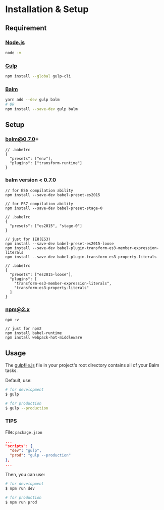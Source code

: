 # Installation & Setup

## Requirement

### [Node.js](https://nodejs.org/en/)

```sh
node -v
```

### [Gulp](http://gulpjs.com/)

```sh
npm install --global gulp-cli
```

### [Balm](http://balmjs.com/)

```sh
yarn add --dev gulp balm
# OR
npm install --save-dev gulp balm
```

## Setup

### balm@0.7.0+

```
// .babelrc
{
  "presets": ["env"],
  "plugins": ["transform-runtime"]
}
```

### balm version < 0.7.0

```
// for ES6 compilation ability
npm install --save-dev babel-preset-es2015

// for ES7 compilation ability
npm install --save-dev babel-preset-stage-0

// .babelrc
{
  "presets": ["es2015", "stage-0"]
}
```

```
// just for IE8(ES3)
npm install --save-dev babel-preset-es2015-loose
npm install --save-dev babel-plugin-transform-es3-member-expression-literals
npm install --save-dev babel-plugin-transform-es3-property-literals

// .babelrc
{
  "presets": ["es2015-loose"],
  "plugins": [
    "transform-es3-member-expression-literals",
    "transform-es3-property-literals"
  ]
}
```

### npm@2.x

```
npm -v

// just for npm2
npm install babel-runtime
npm install webpack-hot-middleware
```

## Usage

The [gulpfile.js](configuration.md) file in your project's root directory contains all of your Balm tasks.

Default, use:

```sh
# for development
$ gulp

# for production
$ gulp --production
```

### TIPS

File: `package.json`

```json
...
"scripts": {
  "dev": "gulp",
  "prod": "gulp --production"
},
...
```

Then, you can use:

```sh
# for development
$ npm run dev

# for production
$ npm run prod
```
